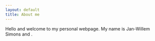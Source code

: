 ```yaml
---
layout: default
title: About me
---
```

Hello and welcome to my personal webpage. My name is Jan-Willem Simons and .
